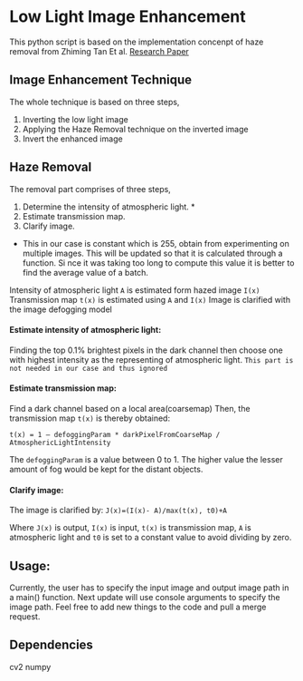 # Low Light Image Enhancement
This python script is based on the implementation concenpt of haze removal from Zhiming Tan Et al. [Research Paper](https://pdfs.semanticscholar.org/64ca/a24f2cb3fff6d8eb966f90078f0d0b8a7db0.pdf)

## Image Enhancement Technique
The whole technique is based on three steps,
1.  Inverting the low light image
2.  Applying the Haze Removal technique on the inverted image
3.  Invert the enhanced image

## Haze Removal
The removal part comprises of three steps,
1.  Determine the intensity of atmospheric light. *
2.  Estimate transmission map.
3.  Clarify image.

* This in our case is constant which is 255, obtain from experimenting on multiple images. This will be updated so that it is calculated through a function. Si
nce it was taking too long to compute this value it is better to find the average value of a batch.

Intensity of atmospheric light `A` is estimated form hazed image `I(x)`
Transmission map `t(x)` is estimated using `A` and `I(x)`
Image is clarified with the image defogging model

#### Estimate intensity of atmospheric light:
Finding the top 0.1% brightest pixels in the dark channel then choose one with highest intensity as the representing of atmospheric light. `This part is not needed in our case and thus ignored`

#### Estimate transmission map:
Find a dark channel based on a local area(coarsemap)
Then, the transmission map `t(x)` is thereby obtained:

```t(x) = 1 – defoggingParam * darkPixelFromCoarseMap / AtmosphericLightIntensity```

The ```defoggingParam``` is a value between 0 to 1. The higher value the lesser amount of fog would be kept for the distant objects.

#### Clarify image:
The image is clarified by: ```J(x)=(I(x)- A)/max(t(x), t0)+A```

Where `J(x)` is output, `I(x)` is input, `t(x)` is transmission map, `A` is atmospheric light and `t0` is set to a constant value to avoid dividing by zero.

## Usage:
Currently, the user has to specify the input image and output image path in a main() function. Next update will use console arguments to specify the image path. Feel free to add new things to the code and pull a merge request.

## Dependencies
cv2
numpy

